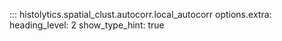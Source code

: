 ::: histolytics.spatial_clust.autocorr.local_autocorr
    options.extra:
      heading_level: 2
      show_type_hint: true
